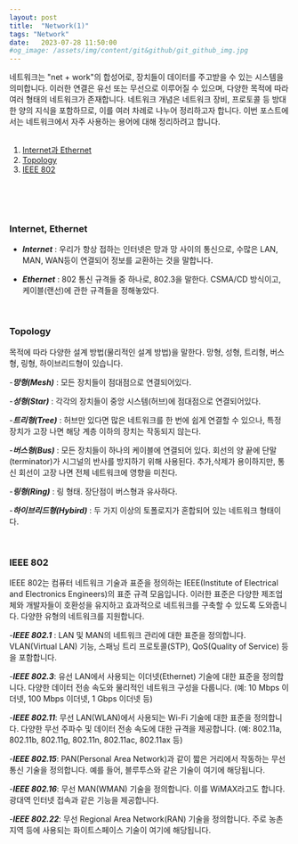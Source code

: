```yaml
---
layout: post
title:  "Network(1)"
tags: "Network"
date:   2023-07-28 11:50:00
#og_image: /assets/img/content/git&github/git_github_img.jpg
---
```


네트워크는 "net + work"의 합성어로, 장치들이 데이터를 주고받을 수 있는 시스템을 의미합니다. 이러한 연결은 유선 또는 무선으로 이루어질 수 있으며, 다양한 목적에 따라 여러 형태의 네트워크가 존재합니다. 네트워크 개념은 네트워크 장비, 프로토콜 등 방대한 양의 지식을 포함하므로, 이를 여러 차례로 나누어 정리하고자 합니다. 이번 포스트에서는 네트워크에서 자주 사용하는 용어에 대해 정리하려고 합니다.
<br>
<br>

1. [Internet과 Ethernet](#internet-ethernet)
2. [Topology](#topology)
3. [IEEE 802](#ieee-802)
<br>
<br>
<br>

### **Internet, Ethernet**
- ***Internet*** : 우리가 항상 접하는 인터넷은 망과 망 사이의 통신으로, 수많은 LAN, MAN, WAN등이 연결되어 정보를 교환하는 것을 말합니다.<br>

- ***Ethernet*** : 802 통신 규격들 중 하나로, 802.3을 말한다. CSMA/CD 방식이고, 케이블(랜선)에 관한 규격들을 정해놓았다. 

<br>

### **Topology**
목적에 따라 다양한 설계 방법(물리적인 설계 방법)을 말한다. 망형, 성형, 트리형, 버스형, 링형, 하이브리드형이 있습니다.

-***망형(Mesh)*** : 모든 장치들이 점대점으로 연결되어있다.<br>

-***성형(Star)*** : 각각의 장치들이 중앙 시스템(허브)에 점대점으로 연결되어있다.<br>

-***트리형(Tree)*** : 허브만 있다면 많은 네트워크를 한 번에 쉽게 연결할 수 있으나, 특정 장치가 고장 나면 해당 계층 이하의 장치는 작동되지 않는다.<br>

-***버스형(Bus)*** : 모든 장치들이 하나의 케이블에 연결되어 있다. 회선의 양 끝에 단말(terminator)가 시그널의 반사를 방지하기 위해 사용된다. 추가,삭제가 용이하지만, 통신 회선이 고장 나면 전체 네트워크에 영향을 미친다.<br>

-***링형(Ring)*** : 링 형태. 장단점이 버스형과 유사하다.<br>

-***하이브리드형(Hybird)*** : 두 가지 이상의 토폴로지가 혼합되어 있는 네트워크 형태이다.

<br>

### **IEEE 802**
IEEE 802는 컴퓨터 네트워크 기술과 표준을 정의하는 IEEE(Institute of Electrical and Electronics Engineers)의 표준 규격 모음입니다. 이러한 표준은 다양한 제조업체와 개발자들이 호환성을 유지하고 효과적으로 네트워크를 구축할 수 있도록 도와줍니다. 다양한 유형의 네트워크를 지원합니다.<br>

-***IEEE 802.1*** : LAN 및 MAN의 네트워크 관리에 대한 표준을 정의합니다. VLAN(Virtual LAN) 기능, 스패닝 트리 프로토콜(STP), QoS(Quality of Service) 등을 포함합니다.

-***IEEE 802.3***: 유선 LAN에서 사용되는 이더넷(Ethernet) 기술에 대한 표준을 정의합니다. 다양한 데이터 전송 속도와 물리적인 네트워크 구성을 다룹니다. (예: 10 Mbps 이더넷, 100 Mbps 이더넷, 1 Gbps 이더넷 등)

-***IEEE 802.11***: 무선 LAN(WLAN)에서 사용되는 Wi-Fi 기술에 대한 표준을 정의합니다. 다양한 무선 주파수 및 데이터 전송 속도에 대한 규격을 제공합니다. (예: 802.11a, 802.11b, 802.11g, 802.11n, 802.11ac, 802.11ax 등)

-***IEEE 802.15***: PAN(Personal Area Network)과 같이 짧은 거리에서 작동하는 무선 통신 기술을 정의합니다. 예를 들어, 블루투스와 같은 기술이 여기에 해당됩니다.

-***IEEE 802.16***: 무선 MAN(WMAN) 기술을 정의합니다. 이를 WiMAX라고도 합니다. 광대역 인터넷 접속과 같은 기능을 제공합니다.

-***IEEE 802.22***: 무선 Regional Area Network(RAN) 기술을 정의합니다. 주로 농촌 지역 등에 사용되는 화이트스페이스 기술이 여기에 해당됩니다.
